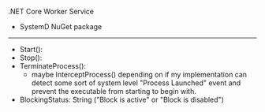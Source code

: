 .NET Core Worker Service
- SystemD NuGet package
---

- Start():
- Stop():
- TerminateProcess():
	- maybe InterceptProcess() depending on if my implementation can detect some sort of system level "Process Launched" event and prevent the executable from starting to begin with.
- BlockingStatus: String ("Block is active" or "Block is disabled")
